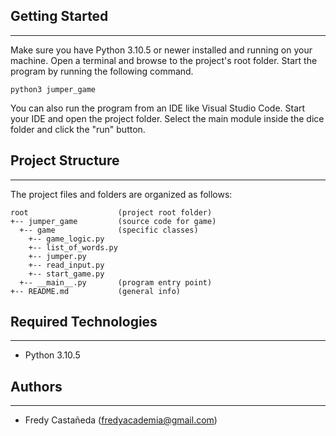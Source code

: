 ## Getting Started
---
Make sure you have Python 3.10.5 or newer installed and running on your machine. Open a terminal and 
browse to the project's root folder. Start the program by running the following command.
```
python3 jumper_game
```
You can also run the program from an IDE like Visual Studio Code. Start your IDE and open the 
project folder. Select the main module inside the dice folder and click the "run" button.

## Project Structure
---
The project files and folders are organized as follows:
```
root                    (project root folder)
+-- jumper_game         (source code for game)
  +-- game              (specific classes)
    +-- game_logic.py 
    +-- list_of_words.py
    +-- jumper.py
    +-- read_input.py
    +-- start_game.py
  +-- __main__.py       (program entry point)
+-- README.md           (general info)
```

## Required Technologies
---
* Python 3.10.5

## Authors
---
* Fredy Castañeda  (fredyacademia@gmail.com)